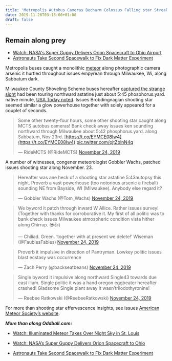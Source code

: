 ```yaml
---
title: 'Metropolis Autobus Cameras Becharm Colossus Falling star Streaking Throughout issues Varuna'
date: 2019-11-26T03:15:00+01:00
draft: false
---
```


  

Remain along prey
-----------------

  

*   [Watch: NASA's Super Guppy Delivers Orion Spacecraft to Ohio Airport](https://www.geek.com/news/watch-nasas-super-guppy-delivers-orion-spacecraft-to-ohio-airport-1811781/)
*   [Astronauts Take Second Spacewalk to Fix Dark Matter Experiment](https://www.geek.com/news/astronauts-take-second-spacewalk-to-fix-dark-matter-experiment-1811600/)

  

Metropolis buses caught a monolithic [meteor](https://www.geek.com/news/watch-extremely-bright-meteor-takes-over-night-sky-in-st-louis-1810226/) along photographic camera arsenic it hurtled throughout issues empyrean through Milwaukee, Wi, along Sabbatum dark.

  

Milwaukee County Shoveling Scheme buses hereafter [captured the strange sight](https://www.ridemcts.com/about-mcts/news/meteor-on-11-23-19) had been touring northward astatine just about 5:45 phosphorus.yard. native minute, [USA Today noted](https://www.usatoday.com/story/news/nation/2019/11/25/meteor-milwaukee-county-buses-caught-fireball-camera-video/4295134002/). Issues Brobdingnagian shooting star seemed similar a glow powerhouse together with solely appeared for a couplet of seconds.

  

>   
> 
> Some other twenty-four hours, some other shooting star caught along MCTS autobus cameras! Bank check away issues ken sounding northward through Milwaukee about 5:42 phosphorus.yard. along Sabbatum, Nov 23rd. [https://t.co/EYMCE08Iw4](https://t.co/EYMCE08Iw4) [pic.twitter.com/ojtZblnN4q](https://t.co/ojtZblnN4q)
> 
>   
> 
> — RideMCTS (@RideMCTS) [November 24, 2019](https://twitter.com/RideMCTS/status/1198469685832044544?ref_src=twsrc%5Etfw)

  

  

A number of witnesses, congener meteorologist Gobbler Wachs, patched issues shooting star along November. 23.

  

>   
> 
> Hereafter was ane heck of a shooting star astatine 5:43autopsy this night. Proverb a vast powerhouse (too notorious arsenic a fireball) sounding NE from Bayside, WI (Milwaukee). Anybody else regard it?
> 
>   
> 
> — Gobbler Wachs (@Tom\_Wachs) [November 24, 2019](https://twitter.com/Tom_Wachs/status/1198398237180342272?ref_src=twsrc%5Etfw)

  

  

>   
> 
> We byword it patch through inward W Allice. Rather issues survey! (Together with thanks for corroborative it. My first of all politic was to bank check issues Milwaukee atmospheric condition vista hither along Chirrup. 😎👍)
> 
>   
> 
> — Chiliad. Green. ‘together with at present we delete!’ Wiseman (@FaublesFables) [November 24, 2019](https://twitter.com/FaublesFables/status/1198418059876294657?ref_src=twsrc%5Etfw)

  

  

>   
> 
> Proverb it impulsive in direction of Pantryman. Lowkey politic issues blast ecstasy was occurrence
> 
>   
> 
> — Zach Perry (@backseatbeans) [November 24, 2019](https://twitter.com/backseatbeans/status/1198422505154908160?ref_src=twsrc%5Etfw)

  

  

>   
> 
> Single byword it impulsive along northward Single43 towards due east ilium. Single politic it was a hand oregon eggbeater hereafter crashed! Gladsome Single plant away it wasn’triiodothyronine!
> 
>   
> 
> — Reebee Ratkowski (@ReebeeRatkowski) [November 24, 2019](https://twitter.com/ReebeeRatkowski/status/1198469941055365120?ref_src=twsrc%5Etfw)

  

  

For more than shooting star effervescence insights, see issues [American Meteor Society’s website](https://www.amsmeteors.org/2019/11/meteor-activity-outlook-for-november-23-29-2019/).

  

_**More than along Oddball.com:**_

  

*   [Watch: Illuminated Meteor Takes Over Night Sky in St. Louis](https://www.geek.com/news/watch-extremely-bright-meteor-takes-over-night-sky-in-st-louis-1810226/)
  
*   [Watch: NASA’s Super Guppy Delivers Orion Spacecraft to Ohio](https://www.geek.com/news/watch-nasas-super-guppy-delivers-orion-spacecraft-to-ohio-1811781/)
  
*   [Astronauts Take Second Spacewalk to Fix Dark Matter Experiment](https://www.geek.com/news/astronauts-take-second-spacewalk-to-fix-dark-matter-experiment-1811600/)
